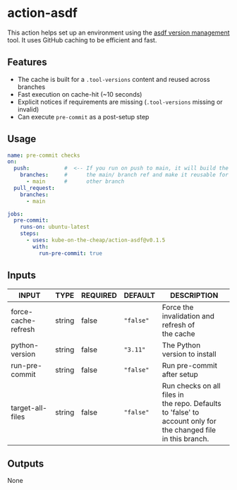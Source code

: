 # action-asdf

This action helps set up an environment using the [asdf version management](https://asdf-vm.com/) tool. It uses GitHub caching to be efficient and fast.

## Features

* The cache is built for a `.tool-versions` content and reused across branches
* Fast execution on cache-hit (~10 seconds)
* Explicit notices if requirements are missing (`.tool-versions` missing or invalid)
* Can execute `pre-commit` as a post-setup step

## Usage

```yaml
name: pre-commit checks
on:
  push:           #  <-- If you run on push to main, it will build the cache under
    branches:     #      the main/ branch ref and make it reusable for any non-changed
      - main      #      other branch
  pull_request:
    branches:
      - main

jobs:
  pre-commit:
    runs-on: ubuntu-latest
    steps:
      - uses: kube-on-the-cheap/action-asdf@v0.1.5
        with:
          run-pre-commit: true
```

## Inputs

<!-- AUTO-DOC-INPUT:START - Do not remove or modify this section -->

| INPUT               | TYPE   | REQUIRED | DEFAULT   | DESCRIPTION                                                                                                               |
| ------------------- | ------ | -------- | --------- | ------------------------------------------------------------------------------------------------------------------------- |
| force-cache-refresh | string | false    | `"false"` | Force the invalidation and refresh of <br>the cache                                                                       |
| python-version      | string | false    | `"3.11"`  | The Python version to install                                                                                             |
| run-pre-commit      | string | false    | `"false"` | Run pre-commit after setup                                                                                                |
| target-all-files    | string | false    | `"false"` | Run checks on all files in <br>the repo. Defaults to 'false' to <br>account only for the changed file <br>in this branch. |

<!-- AUTO-DOC-INPUT:END -->

## Outputs

None

